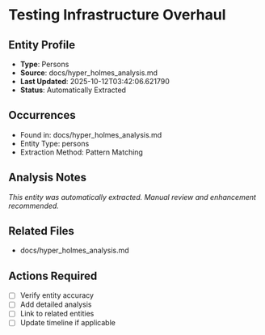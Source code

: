 # Testing Infrastructure Overhaul

## Entity Profile
- **Type**: Persons
- **Source**: docs/hyper_holmes_analysis.md
- **Last Updated**: 2025-10-12T03:42:06.621790
- **Status**: Automatically Extracted

## Occurrences
- Found in: docs/hyper_holmes_analysis.md
- Entity Type: persons
- Extraction Method: Pattern Matching

## Analysis Notes
*This entity was automatically extracted. Manual review and enhancement recommended.*

## Related Files
- docs/hyper_holmes_analysis.md

## Actions Required
- [ ] Verify entity accuracy
- [ ] Add detailed analysis
- [ ] Link to related entities
- [ ] Update timeline if applicable
